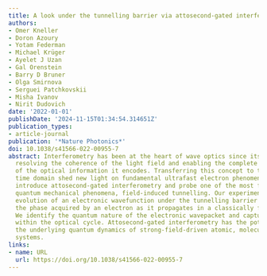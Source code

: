 ```yaml
---
title: A look under the tunnelling barrier via attosecond-gated interferometry
authors:
- Omer Kneller
- Doron Azoury
- Yotam Federman
- Michael Krüger
- Ayelet J Uzan
- Gal Orenstein
- Barry D Bruner
- Olga Smirnova
- Serguei Patchkovskii
- Misha Ivanov
- Nirit Dudovich
date: '2022-01-01'
publishDate: '2024-11-15T01:34:54.314651Z'
publication_types:
- article-journal
publication: '*Nature Photonics*'
doi: 10.1038/s41566-022-00955-7
abstract: Interferometry has been at the heart of wave optics since its early stages,
  resolving the coherence of the light field and enabling the complete reconstruction
  of the optical information it encodes. Transferring this concept to the attosecond
  time domain shed new light on fundamental ultrafast electron phenomena. Here we
  introduce attosecond-gated interferometry and probe one of the most fundamental
  quantum mechanical phenomena, field-induced tunnelling. Our experiment probes the
  evolution of an electronic wavefunction under the tunnelling barrier and records
  the phase acquired by an electron as it propagates in a classically forbidden region.
  We identify the quantum nature of the electronic wavepacket and capture its evolution
  within the optical cycle. Attosecond-gated interferometry has the potential to reveal
  the underlying quantum dynamics of strong-field-driven atomic, molecular and solid-state
  systems.
links:
- name: URL
  url: https://doi.org/10.1038/s41566-022-00955-7
---
```

